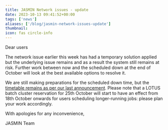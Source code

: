 ```yaml
---
title: JASMIN Network issues - update
date: 2023-10-13 09:41:52+00:00
tags: ['news']
aliases: ['/blog/jasmin-network-issues-update']
thumbnail: 
icon: fas circle-info
---
```


Dear users

The network issue earlier this week has had a temporary solution applied but the underlying issue remains and as a result the system still remains at risk. Further work between now and the scheduled down at the end of October will look at the best available options to resolve it.

We are still making preparations for the scheduled down time, but the [timetable remains as per our last announcement](/news/updates/2023/2023-09-08-reminder-advance-notice-of-jasmin-power-maintenance-autumn-2023/). Please note that a LOTUS batch cluster reservation for 25th October will start to have an effect from 18th October onwards for users scheduling longer-running jobs: please plan your work accordingly.

With apologies for any inconvenience,

JASMIN Team
